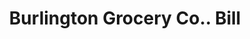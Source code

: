 ---
doi: 10.7916/D89G6ZZ2
date_other: '1900'
date_other_textual: 1900-1909
form: printed ephemera
genre:
- Invoices
name:
- Burlington Grocery Co.
object_in_context_url: https://biggert.cul.columbia.edu/items/view/ave_biggert_01589
subject_hierarchical_geographic:
- Burlington, Vermont, United States
subject_name:
- Burlington Grocery Co.
title: Burlington Grocery Co.. Bill
sort_title: Burlington Grocery Co.. Bill
call_number: ave_biggert_01589
coordinates:
- 44.475833333333334,-73.21194444444444
pid: ave_biggert_01589
identifiers: ave_biggert_01589
thumbnail: https://derivativo-1.library.columbia.edu/iiif/2/ldpd:343963/full/!256,256/0/native.jpg
permalink: "/items/ave_biggert_01589/"
layout: iiif-image-page
---